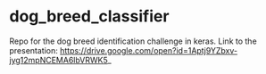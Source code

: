 # dog_breed_classifier
Repo for the dog breed identification challenge in keras.
Link to the presentation: https://drive.google.com/open?id=1Aptj9YZbxv-jyg12mpNCEMA6lbVRWK5_
